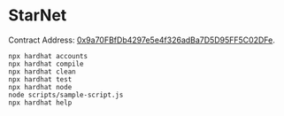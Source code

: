 # StarNet

Contract Address: [0x9a70FBfDb4297e5e4f326adBa7D5D95FF5C02DFe](https://rinkeby.etherscan.io/address/0x9a70FBfDb4297e5e4f326adBa7D5D95FF5C02DFe).

```shell
npx hardhat accounts
npx hardhat compile
npx hardhat clean
npx hardhat test
npx hardhat node
node scripts/sample-script.js
npx hardhat help
```

